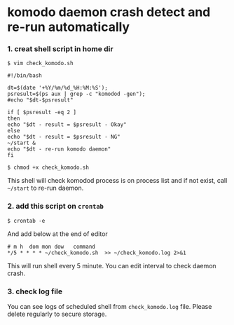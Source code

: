 # komodo daemon crash detect and re-run automatically

### 1. creat shell script in home dir
```
$ vim check_komodo.sh
```
```
#!/bin/bash

dt=$(date '+%Y/%m/%d_%H:%M:%S');
psresult=$(ps aux | grep -c "komodod -gen");
#echo "$dt-$psresult"

if [ $psresult -eq 2 ]
then
echo "$dt - result = $psresult - Okay"
else
echo "$dt - result = $psresult - NG"
~/start &
echo "$dt - re-run komodo daemon"
fi
```
```
$ chmod +x check_komodo.sh
```

This shell will check komodod process is on process list and if not exist, call `~/start` to re-run daemon.


### 2. add this script on `crontab`
```
$ crontab -e
```
And add below at the end of editor
```
# m h  dom mon dow   command
*/5 * * * * ~/check_komodo.sh  >> ~/check_komodo.log 2>&1
```
This will run shell every 5 minute. You can edit interval to check daemon crash.


### 3. check log file

You can see logs of scheduled shell from `check_komodo.log` file.
Please delete regularly to secure storage.
